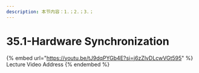 ```yaml
---
description: 本节内容：1.；2.；3.；
---
```


# 35.1-Hardware Synchronization

{% embed url="https://youtu.be/tJ9dqPYGb4E?si=j6zZlvDLcwVGt595" %}
Lecture Video Address
{% endembed %}
